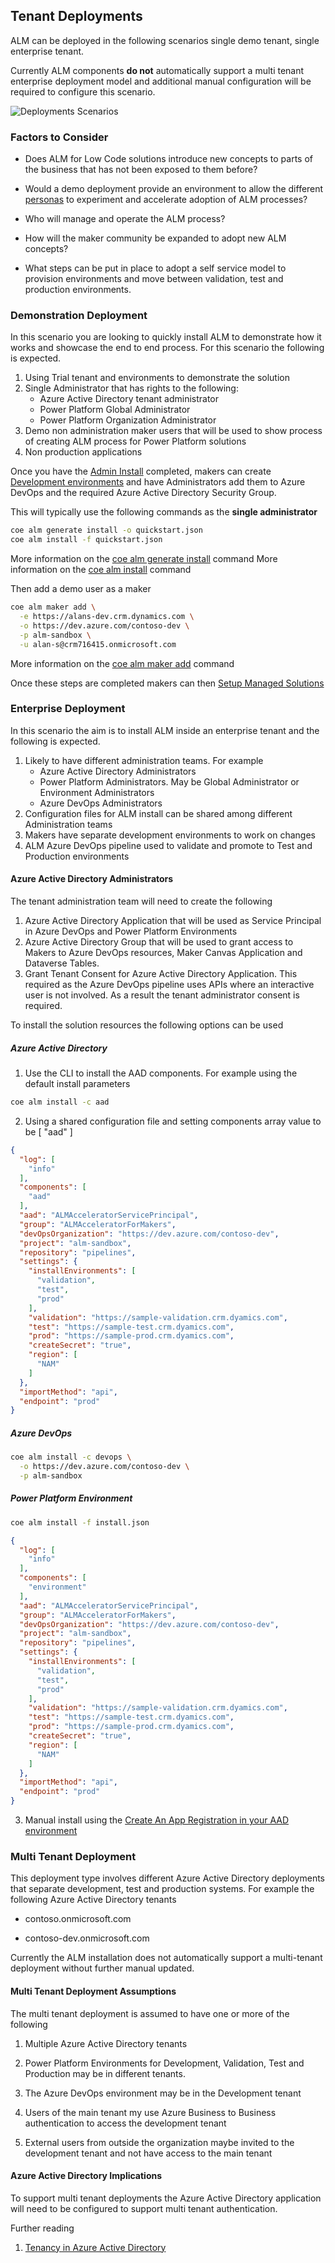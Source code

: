 ## Tenant Deployments

ALM can be deployed in the following scenarios single demo tenant, single enterprise tenant.

Currently ALM components **do not** automatically support a multi tenant enterprise deployment model and additional manual configuration will be required to configure this scenario.

![Deployments Scenarios](../../images/alm-deployments.png)

### Factors to Consider

- Does ALM for Low Code solutions introduce new concepts to parts of the business that has not been exposed to them before?

- Would a demo deployment provide an environment to allow the different [personas](../personas.md) to experiment and accelerate adoption of ALM processes?

- Who will manage and operate the ALM process?

- How will the maker community be expanded to adopt new ALM concepts?

- What steps can be put in place to adopt a self service model to provision environments and move between validation, test and production environments.

### Demonstration Deployment

In this scenario you are looking to quickly install ALM to demonstrate how it works and showcase the end to end process. For this scenario the following is expected.

1. Using Trial tenant and environments to demonstrate the solution
1. Single Administrator that has rights to the following:
   - Azure Active Directory tenant administrator
   - Power Platform Global Administrator
   - Power Platform Organization Administrator
1. Demo non administration maker users that will be used to show process of creating ALM process for Power Platform solutions
1. Non production applications

Once you have the [Admin Install](../admin-install.md) completed, makers can create [Development environments](../development-environments.md) and have Administrators add them to Azure DevOps and the required Azure Active Directory Security Group. 

This will typically use the following commands as the **single administrator**

```bash
coe alm generate install -o quickstart.json
coe alm install -f quickstart.json
```

More information on the [coe alm generate install](../../help/alm/generate/install.md) command
More information on the [coe alm install](../../help/alm/install.md) command

Then add a demo user as a maker

```bash
coe alm maker add \
  -e https://alans-dev.crm.dynamics.com \
  -o https://dev.azure.com/contoso-dev \
  -p alm-sandbox \
  -u alan-s@crm716415.onmicrosoft.com
```

More information on the [coe alm maker add](../../help/alm/maker/add.md) command

Once these steps are completed makers can then [Setup Managed Solutions](../maker-setup.md)

### Enterprise Deployment

In this scenario the aim is to install ALM inside an enterprise tenant and the following is expected.

1. Likely to have different administration teams. For example
   - Azure Active Directory Administrators
   - Power Platform Administrators. May be Global Administrator or Environment Administrators
   - Azure DevOps Administrators
1. Configuration files for ALM install can be shared among different Administration teams
1. Makers have separate development environments to work on changes
1. ALM Azure DevOps pipeline used to validate and promote to Test and Production environments

#### Azure Active Directory Administrators

The tenant administration team will need to create the following

1. Azure Active Directory Application that will be used as Service Principal in Azure DevOps and Power Platform Environments
1. Azure Active Directory Group that will be used to grant access to Makers to Azure DevOps resources, Maker Canvas Application and Dataverse Tables.
1. Grant Tenant Consent for Azure Active Directory Application. This required as the Azure DevOps pipeline uses APIs where an interactive user is not involved. As a result the tenant administrator consent is required.

To install the solution resources the following options can be used

##### Azure Active Directory

1. Use the CLI to install the AAD components. For example using the default install parameters

```bash
coe alm install -c aad
```

2. Using a shared configuration file and setting components array value to be [ "aad" ]

```json
{
  "log": [
    "info"
  ],
  "components": [
    "aad"
  ],
  "aad": "ALMAcceleratorServicePrincipal",
  "group": "ALMAcceleratorForMakers",
  "devOpsOrganization": "https://dev.azure.com/contoso-dev",
  "project": "alm-sandbox",
  "repository": "pipelines",
  "settings": {
    "installEnvironments": [
      "validation",
      "test",
      "prod"
    ],
    "validation": "https://sample-validation.crm.dyamics.com",
    "test": "https://sample-test.crm.dyamics.com",
    "prod": "https://sample-prod.crm.dyamics.com",
    "createSecret": "true",
    "region": [
      "NAM"
    ]
  },
  "importMethod": "api",
  "endpoint": "prod"
}
```

##### Azure DevOps

```bash
coe alm install -c devops \
  -o https://dev.azure.com/contoso-dev \
  -p alm-sandbox
```

##### Power Platform Environment

```bash
coe alm install -f install.json

```

```json
{
  "log": [
    "info"
  ],
  "components": [
    "environment"
  ],
  "aad": "ALMAcceleratorServicePrincipal",
  "group": "ALMAcceleratorForMakers",
  "devOpsOrganization": "https://dev.azure.com/contoso-dev",
  "project": "alm-sandbox",
  "repository": "pipelines",
  "settings": {
    "installEnvironments": [
      "validation",
      "test",
      "prod"
    ],
    "validation": "https://sample-validation.crm.dyamics.com",
    "test": "https://sample-test.crm.dyamics.com",
    "prod": "https://sample-prod.crm.dyamics.com",
    "createSecret": "true",
    "region": [
      "NAM"
    ]
  },
  "importMethod": "api",
  "endpoint": "prod"
}
```

3. Manual install using the [Create An App Registration in your AAD environment](https://github.com/microsoft/coe-starter-kit/blob/main/CenterofExcellenceALMAccelerator/SETUPGUIDE.md#create-an-app-registration-in-your-aad-environment)

### Multi Tenant Deployment

This deployment type involves different Azure Active Directory deployments that separate development, test and production systems. For example the following Azure Active Directory tenants

- contoso.onmicrosoft.com

- contoso-dev.onmicrosoft.com

Currently the ALM installation does not automatically support a multi-tenant deployment without further manual updated.

#### Multi Tenant Deployment Assumptions

The multi tenant deployment is assumed to have one or more of the following

1. Multiple Azure Active Directory tenants

1. Power Platform Environments for Development, Validation, Test and Production may be in different tenants.

1. The Azure DevOps environment may be in the Development tenant

1. Users of the main tenant my use Azure Business to Business authentication to access the development tenant

1. External users from outside the organization maybe invited to the development tenant and not have access to the main tenant

#### Azure Active Directory Implications

To support multi tenant deployments the Azure Active Directory application will need to be configured to support multi tenant authentication.

Further reading

1. [Tenancy in Azure Active Directory](https://docs.microsoft.com/azure/active-directory/develop/single-and-multi-tenant-apps)
